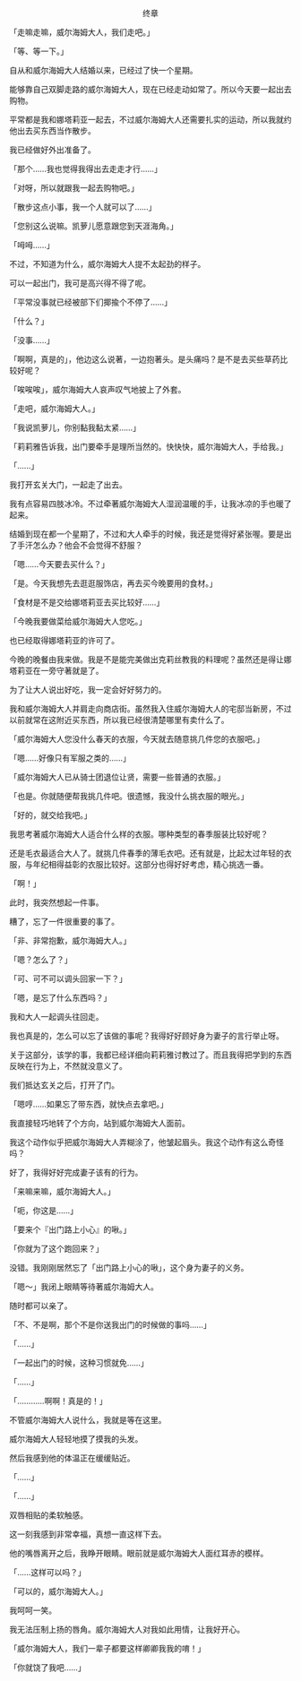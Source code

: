 <p align="center">终章</p>

「走嘛走嘛，威尔海姆大人，我们走吧。」

「等、等一下。」

自从和威尔海姆大人结婚以来，已经过了快一个星期。

能够靠自己双脚走路的威尔海姆大人，现在已经走动如常了。所以今天要一起出去购物。

平常都是我和娜塔莉亚一起去，不过威尔海姆大人还需要扎实的运动，所以我就约他出去买东西当作散步。

我已经做好外出准备了。

「那个……我也觉得我得出去走走才行……」

「对呀，所以就跟我一起去购物吧。」

「散步这点小事，我一个人就可以了……」

「您别这么说嘛。凯萝儿愿意跟您到天涯海角。」

「呣呣……」

不过，不知道为什么，威尔海姆大人提不太起劲的样子。

可以一起出门，我可是高兴得不得了呢。

「平常没事就已经被部下们揶揄个不停了……」

「什么？」

「没事……」

「啊啊，真是的」，他边这么说著，一边抱著头。是头痛吗？是不是去买些草药比较好呢？

「唉唉唉」，威尔海姆大人哀声叹气地披上了外套。

「走吧，威尔海姆大人。」

「我说凯萝儿，你别黏我黏太紧……」

「莉莉雅告诉我，出门要牵手是理所当然的。快快快，威尔海姆大人，手给我。」

「……」

我打开玄关大门，一起走了出去。

我有点容易四肢冰冷。不过牵著威尔海姆大人湿润温暖的手，让我冰凉的手也暖了起来。

结婚到现在都一个星期了，不过和大人牵手的时候，我还是觉得好紧张喔。要是出了手汗怎么办？他会不会觉得不舒服？

「嗯……今天要去买什么？」

「是。今天我想先去逛逛服饰店，再去买今晚要用的食材。」

「食材是不是交给娜塔莉亚去买比较好……」

「今晚我要做菜给威尔海姆大人您吃。」

也已经取得娜塔莉亚的许可了。

今晚的晚餐由我来做。我是不是能完美做出克莉丝教我的料理呢？虽然还是得让娜塔莉亚在一旁守著就是了。

为了让大人说出好吃，我一定会好好努力的。

我和威尔海姆大人并肩走向商店街。虽然我入住威尔海姆大人的宅邸当新房，不过以前就常在这附近买东西，所以我已经很清楚哪里有卖什么了。

「威尔海姆大人您没什么春天的衣服，今天就去随意挑几件您的衣服吧。」

「嗯……好像只有军服之类的……」

「威尔海姆大人已从骑士团退位让贤，需要一些普通的衣服。」

「也是。你就随便帮我挑几件吧。很遗憾，我没什么挑衣服的眼光。」

「好的，就交给我吧。」

我思考著威尔海姆大人适合什么样的衣服。哪种类型的春季服装比较好呢？

还是毛衣最适合大人了。就挑几件春季的薄毛衣吧。还有就是，比起太过年轻的衣服，与年纪相得益彰的衣服比较好。这部分也得好好考虑，精心挑选一番。

「啊！」

此时，我突然想起一件事。

糟了，忘了一件很重要的事了。

「非、非常抱歉，威尔海姆大人。」

「嗯？怎么了？」

「可、可不可以调头回家一下？」

「嗯，是忘了什么东西吗？」

我和大人一起调头往回走。

我也真是的，怎么可以忘了该做的事呢？我得好好顾好身为妻子的言行举止呀。

关于这部分，该学的事，我都已经详细向莉莉雅讨教过了。而且我得把学到的东西反映在行为上，不然就没意义了。

我们抵达玄关之后，打开了门。

「嗯哼……如果忘了带东西，就快点去拿吧。」

我直接轻巧地转了个方向，站到威尔海姆大人面前。

我这个动作似乎把威尔海姆大人弄糊涂了，他皱起眉头。我这个动作有这么奇怪吗？

好了，我得好好完成妻子该有的行为。

「来嘛来嘛，威尔海姆大人。」

「呃，你这是……」

「要来个『出门路上小心』的啾。」

「你就为了这个跑回来？」

没错。我刚刚居然忘了「出门路上小心的啾」，这个身为妻子的义务。

「嗯～」我闭上眼睛等待著威尔海姆大人。

随时都可以亲了。

「不、不是啊，那个不是你送我出门的时候做的事吗……」

「……」

「一起出门的时候，这种习惯就免……」

「……」

「…………啊啊！真是的！」

不管威尔海姆大人说什么，我就是等在这里。

威尔海姆大人轻轻地摸了摸我的头发。

然后我感到他的体温正在缓缓贴近。

「……」

「……」

双唇相贴的柔软触感。

这一刻我感到非常幸福，真想一直这样下去。

他的嘴唇离开之后，我睁开眼睛。眼前就是威尔海姆大人面红耳赤的模样。

「……这样可以吗？」

「可以的，威尔海姆大人。」

我呵呵一笑。

我无法压制上扬的唇角。威尔海姆大人对我如此用情，让我好开心。

「威尔海姆大人，我们一辈子都要这样卿卿我我的唷！」

「你就饶了我吧……」

